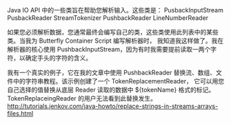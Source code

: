 Java IO API 中的一些类旨在帮助您解析输入。这些类是：
PusbackInputStream
PusbackReader
StreamTokenizer
PushbackReader
LineNumberReader

如果您必须解析数据，您通常最终会编写自己的类，这些类使用此列表中的某些类。当我为 Butterfly Container Script 编写解析器时，
我知道我这样做了。我在解析器的核心使用 PushbackInputStream，因为有时我需要提前读取一两个字符，以确定手头的字符的含义。

我有一个真实的例子，它在我的文章中使用 PushbackReader 替换流、数组、文件中的字符串教程。该示例创建了一个 TokenReplacementReader，
它可以用您自己选择的值替换从底层 Reader 读取的数据中 ${tokenName} 格式的标记。 TokenReplaceingReader 的用户无法看到此替换发生。
http://tutorials.jenkov.com/java-howto/replace-strings-in-streams-arrays-files.html